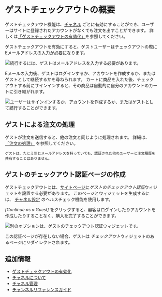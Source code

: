 # ゲストチェックアウトの概要

ゲストチェックアウト機能は、[チャネル](../../starting-a-store/channels/introduction-to-channels.md) ごとに有効にすることができ、ユーザーはサイトに登録されたアカウントがなくても注文を出すことができます。 詳しくは[「ゲストチェックアウトの有効化」](./enabling-guest-checkout.md)を参照してください。

ゲストチェックアウトを有効にすると、ゲストユーザーはチェックアウトの際にEメールアドレスの入力が必要になります。

![続行するには、ゲストはメールアドレスを入力する必要があります。](./guest-checkout-overview/images/01.png)

Eメールの入力後、ゲストはログインするか、アカウントを作成するか、またはゲストとして継続するかを尋ねられます。 カートに商品を入れた後、チェックアウトする前にサインインすると、その商品は自動的に自分のアカウントのカートに引き継がれます。

![ユーザーはサインインするか、アカウントを作成するか、またはゲストとして続行することができます。](./guest-checkout-overview/images/03.png)

## ゲストによる注文の処理

ゲストが注文を送信すると、他の注文と同じように処理されます。 詳細は、 [「注文の処理」](../../orders-and-fulfillment/orders/processing-an-order.md) を参照してください。

```{note}
ゲストは、たとえ同じメールアドレスを持っていても、認証された他のユーザーと注文履歴を共有することはありません。
```

## ゲストのチェックアウト認証ページの作成

ゲストチェックアウトには、[サイトページ](https://learn.liferay.com/dxp/7.x/en/site-building/creating_pages.html)に*ゲストのチェックアウト認証*ウィジェットを設置する必要があります。 このページとウィジェットを生成するには、 [チャネル設定](../../starting-a-store/channels/channels-reference-guide.md) のヘルスチェック機能を使用します。

*[Continue as a Guest]* をクリックすると、顧客はログインしたりアカウントを作成したりすることなく、購入を完了することができます。

![別のオプションは、ゲストのチェックアウト認証ウィジェットです。](./guest-checkout-overview/images/02.png)

この認証ページが存在しない場合、ゲストは *チェックアウト*ウィジェットのあるページにリダイレクトされます。

## 追加情報

  - [ゲストチェックアウトの有効化](./enabling-guest-checkout.md)
  - [チャネルについて](../../starting-a-store/channels/introduction-to-channels.md)
  - [チャネル管理](../../starting-a-store/channels/managing-channels.md)
  - [チャンネルリファレンスガイド](../../starting-a-store/channels/channels-reference-guide.md)
